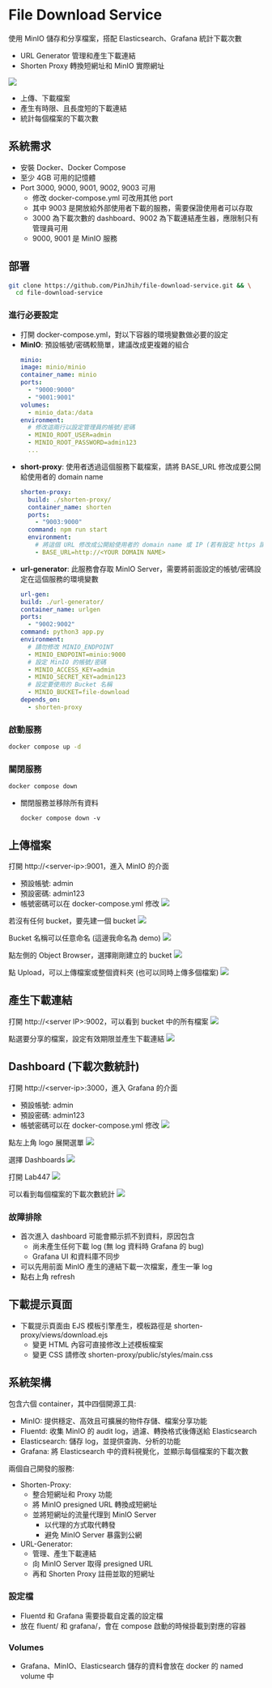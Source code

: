 # File Download Service

使用 MinIO 儲存和分享檔案，搭配 Elasticsearch、Grafana 統計下載次數

- URL Generator 管理和產生下載連結
- Shorten Proxy 轉換短網址和 MinIO 實際網址

![](doc/images/architecture.png)

- 上傳、下載檔案
- 產生有時限、且長度短的下載連結
- 統計每個檔案的下載次數

## 系統需求

- 安裝 Docker、Docker Compose
- 至少 4GB 可用的記憶體
- Port 3000, 9000, 9001, 9002, 9003 可用
  - 修改 docker-compose.yml 可改用其他 port
  - 其中 9003 是開放給外部使用者下載的服務，需要保證使用者可以存取
  - 3000 為下載次數的 dashboard、9002 為下載連結產生器，應限制只有管理員可用
  - 9000, 9001 是 MinIO 服務

## 部署

```bash
git clone https://github.com/PinJhih/file-download-service.git && \
  cd file-download-service
```

### 進行必要設定

- 打開 docker-compose.yml，對以下容器的環境變數做必要的設定
- **MinIO**: 預設帳號/密碼較簡單，建議改成更複雜的組合
  ```yaml
  minio:
  image: minio/minio
  container_name: minio
  ports:
    - "9000:9000"
    - "9001:9001"
  volumes:
    - minio_data:/data
  environment:
    # 修改這兩行以設定管理員的帳號/密碼
    - MINIO_ROOT_USER=admin
    - MINIO_ROOT_PASSWORD=admin123
    ...
  ```
- **short-proxy**: 使用者透過這個服務下載檔案，請將 BASE_URL 修改成要公開給使用者的 domain name
  ```yaml
  shorten-proxy:
    build: ./shorten-proxy/
    container_name: shorten
    ports:
      - "9003:9000"
    command: npm run start
    environment:
      # 將這個 URL 修改成公開給使用者的 domain name 或 IP (若有設定 https 請加上 https)
      - BASE_URL=http://<YOUR DOMAIN NAME>
  ```
- **url-generator**: 此服務會存取 MinIO Server，需要將前面設定的帳號/密碼設定在這個服務的環境變數
  ```yaml
  url-gen:
  build: ./url-generator/
  container_name: urlgen
  ports:
    - "9002:9002"
  command: python3 app.py
  environment:
    # 請勿修改 MINIO_ENDPOINT
    - MINIO_ENDPOINT=minio:9000
    # 設定 MinIO 的帳號/密碼
    - MINIO_ACCESS_KEY=admin
    - MINIO_SECRET_KEY=admin123
    # 設定要使用的 Bucket 名稱
    - MINIO_BUCKET=file-download
  depends_on:
    - shorten-proxy
  ```

### 啟動服務

```bash
docker compose up -d
```

### 關閉服務

```bash
docker compose down
```

- 關閉服務並移除所有資料
  ```
  docker compose down -v
  ```

## 上傳檔案

打開 http://\<server-ip\>:9001，進入 MinIO 的介面

- 預設帳號: admin
- 預設密碼: admin123
- 帳號密碼可以在 docker-compose.yml 修改
  ![](doc/images/minio/login.png)

若沒有任何 bucket，要先建一個 bucket
![](doc/images/minio/create-bucket.png)

Bucket 名稱可以任意命名 (這邊我命名為 demo)
![](doc/images/minio/name-bucket.png)

點左側的 Object Browser，選擇剛剛建立的 bucket
![](doc/images/minio/browse-bucket.png)

點 Upload，可以上傳檔案或整個資料夾 (也可以同時上傳多個檔案)
![](doc/images/minio/upload.png)

<!-- 點選要分享出去的檔案，按 share
![](doc/images/minio/share-file.png)

可以設定連結過期的期限，外部使用者可透過此連結下載檔案，且不需要登入 MinIO
![](doc/images/minio/copy-link.png) -->

## 產生下載連結

打開 http://<server IP\>:9002，可以看到 bucket 中的所有檔案
![](doc/images/url-gen.png)

點選要分享的檔案，設定有效期限並產生下載連結
![](doc/images/share-file.png)

## Dashboard (下載次數統計)

打開 http://\<server-ip\>:3000，進入 Grafana 的介面

- 預設帳號: admin
- 預設密碼: admin123
- 帳號密碼可以在 docker-compose.yml 修改
  ![](doc/images/grafana/login.png)

點左上角 logo 展開選單
![](doc/images/grafana/open-menu.png)

選擇 Dashboards
![](doc/images/grafana/dashboards.png)

打開 Lab447
![](doc/images/grafana/lab-dashboard.png)

可以看到每個檔案的下載次數統計
![](doc/images/grafana/dashboard.png)

### 故障排除

- 首次進入 dashboard 可能會顯示抓不到資料，原因包含
  - 尚未產生任何下載 log (無 log 資料時 Grafana 的 bug)
  - Grafana UI 和資料庫不同步
- 可以先用前面 MinIO 產生的連結下載一次檔案，產生一筆 log
- 點右上角 refresh

## 下載提示頁面

- 下載提示頁面由 EJS 模板引擎產生，模板路徑是 shorten-proxy/views/download.ejs
  - 變更 HTML 內容可直接修改上述模板檔案
  - 變更 CSS 請修改 shorten-proxy/public/styles/main.css

## 系統架構

包含六個 container，其中四個開源工具:

- MinIO: 提供穩定、高效且可擴展的物件存儲、檔案分享功能
- Fluentd: 收集 MinIO 的 audit log，過濾、轉換格式後傳送給 Elasticsearch
- Elasticsearch: 儲存 log，並提供查詢、分析的功能
- Grafana: 將 Elasticsearch 中的資料視覺化，並顯示每個檔案的下載次數

兩個自己開發的服務:

- Shorten-Proxy:
  - 整合短網址和 Proxy 功能
  - 將 MinIO presigned URL 轉換成短網址
  - 並將短網址的流量代理到 MinIO Server
    - 以代理的方式取代轉發
    - 避免 MinIO Server 暴露到公網
- URL-Generator:
  - 管理、產生下載連結
  - 向 MinIO Server 取得 presigned URL
  - 再和 Shorten Proxy 註冊並取的短網址

### 設定檔

- Fluentd 和 Grafana 需要掛載自定義的設定檔
- 放在 fluent/ 和 grafana/，會在 compose 啟動的時候掛載到對應的容器

### Volumes

- Grafana、MinIO、Elasticsearch 儲存的資料會放在 docker 的 named volume 中
